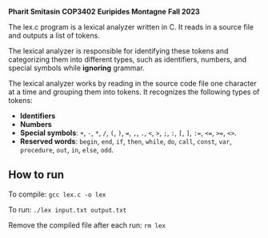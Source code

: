**Pharit Smitasin**
**COP3402**
**Euripides Montagne**
**Fall 2023**

The lex.c program is a lexical analyzer written in C. It reads in a source file and outputs a list of tokens.

The lexical analyzer is responsible for identifying these tokens and categorizing them into different types, such as identifiers, numbers, and special symbols while **ignoring** grammar.

The lexical analyzer works by reading in the source code file one character at a time and grouping them into tokens. It recognizes the following types of tokens:

- **Identifiers**
- **Numbers**
- **Special symbols**: `+`, `-`, `*`, `/`, `(`, `)`, `=`, `,`, `.`, `<`, `>`, `;`, `:`, `[`, `]`, `:=`, `<=`, `>=`, `<>`.
- **Reserved words**: `begin`, `end`, `if`, `then`, `while`, `do`, `call`, `const`, `var`, `procedure`, `out`, `in`, `else`, `odd`.

## How to run

To compile:
`gcc lex.c -o lex`

To run:
`./lex input.txt output.txt`

Remove the compiled file after each run:
`rm lex`
